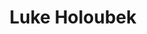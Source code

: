 ---
layout: post
title:  "Luke Holoubek"
description: Sometimes Luke prefers slamming clode to skiing, but he can still shred gnar pretty good. Currently holding the title for "most drones brought to Truckee Labs."
categories: people
img: LukeHoloubek.jpg
color: BF360C
previewonly: true
---